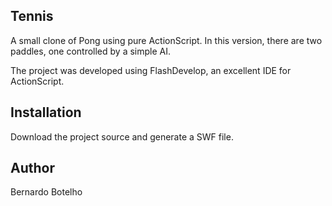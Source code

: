 Tennis
------

A small clone of Pong using pure ActionScript. In this version, there are two paddles, one controlled by a simple AI.

The project was developed using FlashDevelop, an excellent IDE for ActionScript.

Installation
-------

Download the project source and generate a SWF file.


Author
--------
Bernardo Botelho

